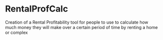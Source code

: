 # RentalProfCalc
Creation of a Rental Profitability tool for people to use to calculate how much money they will make over a certain period of time by renting a home or complex
